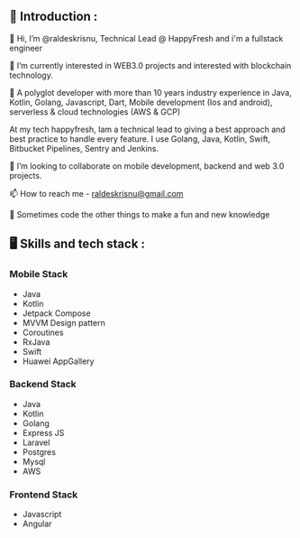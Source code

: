 ## 👨 Introduction :

👋 Hi, I’m @raldeskrisnu, Technical Lead @ HappyFresh and i'm a fullstack engineer

🌱 I’m currently interested in WEB3.0 projects and interested with blockchain technology.

👀 A polyglot developer with more than 10 years industry experience in Java, Kotlin, Golang, Javascript, Dart, Mobile development (Ios and android), serverless & cloud technologies (AWS & GCP)

At my tech happyfresh, Iam a technical lead to giving a best approach and best practice to handle every feature. I use Golang, Java, Kotlin, Swift, Bitbucket Pipelines, Sentry and Jenkins.

💞️ I’m looking to collaborate on mobile development, backend and web 3.0 projects.

📫 How to reach me - raldeskrisnu@gmail.com

:love_you_gesture: Sometimes code the other things to make a fun and new knowledge

## 🖥 Skills and tech stack :
### Mobile Stack
- Java
- Kotlin
- Jetpack Compose
- MVVM Design pattern
- Coroutines
- RxJava
- Swift
- Huawei AppGallery

### Backend Stack
- Java
- Kotlin
- Golang
- Express JS
- Laravel
- Postgres
- Mysql
- AWS

### Frontend Stack
- Javascript
- Angular
